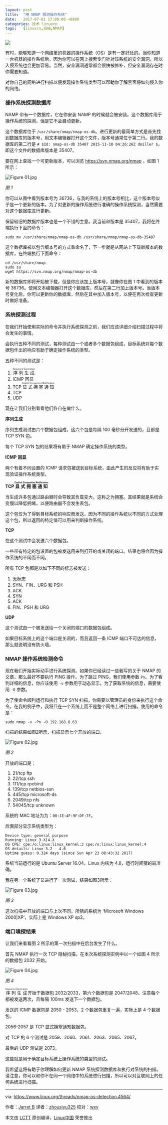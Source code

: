 ```yaml
---
layout: post
title:	"用 NMAP 探测操作系统"
date:	2017-07-01 17:08:00 +0800 
categories:	技术 linuxcn 
tags:	[linuxcn,扫描,NMAP]
---
```



![](/Asserts/Images//attachment/album/201707/01/170757zv6rrxfb2bipcbon.jpg)


有时，能够知道一个网络里的机器的操作系统（OS）是有一定好处的。当你知道一台机器的操作系统后，因为你可以在网上搜索专门针对该系统的安全漏洞，所以入侵系统也会更加容易。当然，安全漏洞通常都会很快被修补，但安全漏洞存在时你需要知道。


对你自己的网络进行扫描以便发现操作系统类型可以帮助你了解黑客将如何侵入你的网络。


### 操作系统探测数据库


NAMP 带有一个数据库，它在你安装 NAMP 的时候就会被安装。这个数据库用于操作系统的探测，但是它不会自动更新。


这个数据库位于 `/usr/share/nmap/nmap-os-db`。进行更新的最简单方式是首先找到数据库的版本号，用文本编辑器打开这个文件，版本号通常位于第二行。我的数据库的第二行是 `# $Id: nmap-os-db 35407 2015-11-10 04:26:26Z dmiller $`，即这个文件的数据库版本是 35407。


要在网上查找一个可更新版本，可以浏览 <https://svn.nmap.org/nmap> ，如图 1 所示：


![Figure 01.jpg](/Asserts/Images//attachment/album/201707/01/170811qqzba28gcabpt8et.jpg)


*图 1*


你可以从图中看到版本号为 36736，与我的系统上的版本号相比，这个版本号似乎是一个更新的版本。为了对更新的操作系统进行准确的操作系统探测，当然需要对这个数据库进行更新。


保留较旧的数据库版本也是一个不错的主意。我当前和版本是 35407，我将在终端执行下面的命令：



```
sudo mv /usr/share/nmap/nmap-os-db /usr/share/nmap/nmap-os-db-35407

```

这个数据库被以包含版本号的方式重命名了，下一步就是从网站上下载新版本的数据库，在终端执行下面命令：



```
cd /usr/share/nmap
sudo su
wget https://svn.nmap.org/nmap/nmap-os-db

```

新的数据库即将开始被下载，但是你应该加上版本号，就像你在图 1 中看到的版本号 36736。使用文本编辑器打开这个数据库，然后在第二行加上版本号。当版本号变化后，你可以更新你的数据库，然后在其中加入版本号，以便在再次检查更新时做好准备。


### 系统探测过程


在我们开始使用实际的命令并执行系统探测之前，我们应该详细介绍扫描过程中将会发生的事情。


会执行五种不同的测试，每种测试由一个或者多个数据包组成，目标系统对每个数据包作出的响应有助于确定操作系统的类型。


五种不同的测试是：


1. <ruby> 序列生成 <rp>  （ </rp> <rt>  Sequence Generation </rt> <rp>  ） </rp></ruby>
2. ICMP 回显
3. TCP <ruby> 显式拥塞通知 <rp>  （ </rp> <rt>  Explicit Congestion Notification </rt> <rp>  ） </rp></ruby>
4. TCP
5. UDP


现在让我们分别看看他们各自在做什么。


**序列生成**


序列生成测试由六个数据包组成，这六个包是每隔 100 毫秒分开发送的，且都是 TCP SYN 包。


每个 TCP SYN 包的结果将有助于 NMAP 确定操作系统的类型。


**ICMP 回显**


两个有着不同设置的 ICMP 请求包被送到目标系统，由此产生的反应将有助于实现验证操作系统类型。


**TCP <ruby> 显式拥塞通知 <rp>  （ </rp> <rt>  Explicit Congestion Notification </rt> <rp>  ） </rp></ruby>**


当生成许多包通过路由器时会导致其负载变大，这称之为拥塞。其结果就是系统会变慢以降低拥堵，以便路由器不会发生丢包。


这个包仅为了得到目标系统的响应而发送。因为不同的操作系统以不同的方式处理这个包，所以返回的特定值可以用来判断操作系统。


**TCP**


在这个测试中会发送六个数据包。


一些带有特定的包设置的包被发送用来到打开的或关闭的端口。结果也将会因为操作系统的不同而不同。


所有 TCP 包都是以如下不同的标志被发送：


1. 无标志
2. SYN、FIN、URG 和 PSH
3. ACK
4. SYN
5. ACK
6. FIN、PSH 和 URG


**UDP**


这个测试由一个被发送给一个关闭的端口的数据包组成。


如果目标系统上的这个端口是关闭的，而且返回一条 ICMP 端口不可达的信息，那么就说明没有防火墙。


### NMAP 操作系统检测命令


现在我们开始实际动手进行系统探测。如果你已经读过一些我写的关于 NMAP 的文章，那么最好不要执行 PING 操作。为了跳过 PING，我们使用参数 `Pn`。为了看到详细的信息，你应该使用 `-v` 参数用于动态显示。为了获取系统的信息，需要使用 `-O` 参数。


为了使命令顺利运行和执行 TCP SYN 扫描，你需要以管理员的身份来执行这个命令。在我的例子中，我将只在一个系统上而不是整个网络上进行扫描，使用的命令是：



```
sudo nmap -v -Pn -O 192.168.0.63

```

扫描的结果如图2所示，扫描显示七个开放的端口。


![Figure 02.jpg](/Asserts/Images//attachment/album/201707/01/170819l0w1qvyuwybxdthk.jpg)


*图 2*


开放的端口是：


1. 21/tcp ftp
2. 22/tcp ssh
3. 111/tcp rpcbind
4. 139/tcp netbios-ssn
5. 445/tcp microsoft-ds
6. 2049/tcp nfs
7. 54045/tcp unknown


系统的 MAC 地址为为：`00:1E:4F:9F:DF:7F`。


后面部分显示系统类型为：



```
Device type: general purpose
Running: Linux 3.X|4.X
OS CPE: cpe:/o:linux:linux_kernel:3 cpe:/o:linux:linux_kernel:4
OS details: Linux 3.2 - 4.6
Uptime guess: 0.324 days (since Sun Apr 23 08:43:32 2017)

```

系统当前运行的是 Ubuntu Server 16.04，Linux 内核为 4.8，运行时间猜的较准确。


我在另一个系统了又进行了一次测试，结果如图3所示：


![Figure 03.jpg](/Asserts/Images//attachment/album/201707/01/170827str4db1r7a14laa1.jpg)


*图 3*


这次扫描中开放的端口与上次不同。所猜的系统为 ‘Microsoft Windows 2000|XP’，实际上是 Windows XP sp3。


### 端口嗅探结果


让我们来看看图 2 所示的第一次扫描中在后台发生了什么。


首先 NMAP 执行一次 TCP 隐秘扫描，在本次系统探测实例中以一个如图 4 所示的数据包 2032 开始。


![Figure 04.jpg](/Asserts/Images//attachment/album/201707/01/170840mxlkkzxlo9itp2t0.jpg)


*图 4*


<ruby> 序列生成 <rp>  （ </rp> <rt>  Sequence Generation </rt> <rp>  ） </rp></ruby>开始于数据包 2032/2033，第六个数据包是 2047/2048。注意每个都被发送两次，且每隔 100ms 发送下一个数据包。


发送的 ICMP 数据包是 2050 - 2053，2 个数据包重复一遍，实际上是 4 个数据包。


2056-2057 是 TCP 显式拥塞通知数据包。


对 TCP 的 6 个测试是 2059、2060、2061、2063、2065、2067。


最后的 UDP 测试是 2073。


这些就是用于确定目标系统上操作系统的类型的测试。


我希望这将有助于你理解如何更新 NMAP 系统探测数据库和执行对系统的扫描。请注意，你可以和你不在同一个网络中的系统进行扫描，所以可以对互联网上的任何系统进行扫描。




---


via: <https://www.linux.org/threads/nmap-os-detection.4564/>


作者：[Jarret B](https://www.linux.org/members/jarret-b.29858/) 译者：[zhousiyu325](https://github.com/zhousiyu325) 校对：[wxy](https://github.com/wxy)


本文由 [LCTT](https://github.com/LCTT/TranslateProject) 原创编译，[Linux中国](https://linux.cn/) 荣誉推出
